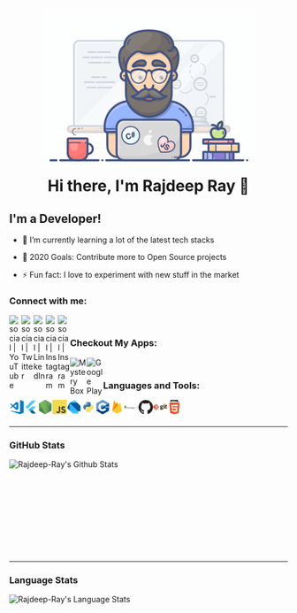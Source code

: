 <!--
**Rajdeep-Ray/Rajdeep-Ray** is a ✨ _special_ ✨ repository because its `README.md` (this file) appears on your GitHub profile.

Here are some ideas to get you started:

- 🔭 I’m currently working on ...
- 🌱 I’m currently learning ...
- 👯 I’m looking to collaborate on ...
- 🤔 I’m looking for help with ...
- 💬 Ask me about ...
- 📫 How to reach me: ...
- 😄 Pronouns: ...
- ⚡ Fun fact: ...
-->


<h1 align="center">
<img height="300px" src="https://raw.githubusercontent.com/Rajdeep-Ray/Rajdeep-Ray/master/assets/programmer.gif" alt="programmer">
<br>
Hi there, I'm Rajdeep Ray 👋
</h1>

<!-- ## Hi there, I'm Rajdeep Ray 👋 -->

  

## I'm a Developer!

- 🌱 I’m currently learning a lot of the latest tech stacks

- 🥅 2020 Goals: Contribute more to Open Source projects

- ⚡ Fun fact: I love to experiment with new stuff in the market

  

### Connect with me:  

<!-- [<img align="left" alt="website" width="22px" src="https://raw.githubusercontent.com/iconic/open-iconic/master/svg/globe.svg" />][website] -->

[<img align="left" alt="social | YouTube" width="22px" src="https://cdn.jsdelivr.net/npm/simple-icons@v3/icons/youtube.svg" />][youtube]

[<img align="left" alt="social | Twitter" width="22px" src="https://cdn.jsdelivr.net/npm/simple-icons@v3/icons/twitter.svg" />][twitter]

[<img align="left" alt="social | LinkedIn" width="22px" src="https://cdn.jsdelivr.net/npm/simple-icons@v3/icons/linkedin.svg" />][linkedin]

[<img align="left" alt="social | Instagram" width="22px" src="https://cdn.jsdelivr.net/npm/simple-icons@v3/icons/instagram.svg" />][instagram]

[<img align="left" alt="social | Instagram" width="22px" src="https://cdn.jsdelivr.net/npm/simple-icons@v3/icons/medium.svg" />][medium]



<br  />

### Checkout My Apps:

[<img align="left" alt="Mystery Box" width="30px" src="https://img.icons8.com/cute-clipart/512/000000/box.png" />](https://rajdeep-ray.github.io/mystery-box/)

[<img align="left" alt="Google Play" width="30px" src="https://img.icons8.com/color/512/000000/google-play.png" />](https://play.google.com/)

<br  />

### Languages and Tools:

<img align="left" alt="Visual Studio Code" width="26px" src="https://raw.githubusercontent.com/github/explore/80688e429a7d4ef2fca1e82350fe8e3517d3494d/topics/visual-studio-code/visual-studio-code.png" />

<img align="left" alt="Flutter" width="26px" src="https://raw.githubusercontent.com/github/explore/80688e429a7d4ef2fca1e82350fe8e3517d3494d/topics/flutter/flutter.png" />

<img align="left" alt="Node.js" width="26px" src="https://raw.githubusercontent.com/github/explore/80688e429a7d4ef2fca1e82350fe8e3517d3494d/topics/nodejs/nodejs.png" />

<img align="left" alt="JavaScript" width="26px" src="https://raw.githubusercontent.com/github/explore/80688e429a7d4ef2fca1e82350fe8e3517d3494d/topics/javascript/javascript.png" />

<img align="left" alt="Dart" width="26px" src="https://raw.githubusercontent.com/github/explore/80688e429a7d4ef2fca1e82350fe8e3517d3494d/topics/dart/dart.png" />

<img align="left" alt="Python" width="26px" src="https://raw.githubusercontent.com/github/explore/80688e429a7d4ef2fca1e82350fe8e3517d3494d/topics/python/python.png" />

<!-- <img align="left" alt="Java" width="26px" src="https://i.pinimg.com/originals/f1/ea/a7/f1eaa7278f64e27128e062a3de918265.png" /> -->

<img align="left" alt="C++" width="26px" src="https://raw.githubusercontent.com/github/explore/80688e429a7d4ef2fca1e82350fe8e3517d3494d/topics/cpp/cpp.png" />

<img align="left" alt="Firebase" width="26px" src="https://raw.githubusercontent.com/github/explore/80688e429a7d4ef2fca1e82350fe8e3517d3494d/topics/firebase/firebase.png" />

<img align="left" alt="MongoDB" width="26px" src="https://raw.githubusercontent.com/github/explore/80688e429a7d4ef2fca1e82350fe8e3517d3494d/topics/mongodb/mongodb.png" />

<img align="left" alt="GitHub" width="26px" src="https://raw.githubusercontent.com/github/explore/89bdd9644f44d1b12180fd512b95574fe4c54617/topics/github-api/github-api.png" />

<img align="left" alt="Git" width="26px" src="https://raw.githubusercontent.com/github/explore/80688e429a7d4ef2fca1e82350fe8e3517d3494d/topics/git/git.png" />

<img align="left" alt="HTML5" width="26px" src="https://raw.githubusercontent.com/github/explore/80688e429a7d4ef2fca1e82350fe8e3517d3494d/topics/html/html.png" />

<br  />

<br  />

---

### GitHub Stats

<a href="https://github.com/Rajdeep-Ray">
<img  align="left"  alt="Rajdeep-Ray's Github Stats"  src="https://github-readme-stats-prod.vercel.app/api?username=Rajdeep-Ray&show_icons=true&hide_border=true&count_private=true&theme=dark"  />
</a>

<br  />

<br  />
<br  />
<br  />

<br  />
<br  />
<br  />
<br  />
<br  />
<br  />
  
  

---

### Language Stats

  
<a href="https://github.com/Rajdeep-Ray">
<!--   <img  align="left"  alt="Rajdeep-Ray's Language Stats"  src="https://github-readme-stats-prod.vercel.app/api/top-langs/?username=Rajdeep-Ray"  /> -->
  <img  align="left"  alt="Rajdeep-Ray's Language Stats"  src="https://github-readme-stats.vercel.app/api/top-langs/?username=Rajdeep-Ray&layout=compact&theme=dark"  />
</a>

  

[twitter]: https://twitter.com/Rajdeep_Ray_

[youtube]: https://www.youtube.com/channel/UCtZkelHpr8aG-ttY0ij5Cdg

[instagram]: https://instagram.com/rajdeep_ray_

[linkedin]: https://linkedin.com/in/rajdeep-ray

[medium]: https://medium.com/@rajdeepray
